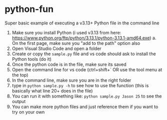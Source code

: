 # python-fun

Super basic example of executing a v3.13+ Python file in the command line

1. Make sure you install Python (i used v3.13 from here: https://www.python.org/ftp/python/3.13.1/python-3.13.1-amd64.exe)
    a. On the first page, make sure you "add to the path" option also
2. Open Visual Studio Code and open a folder 
3. Create or copy the `sample.py` file and vs code should ask to install the Python tools (do it)
4. Once the python code is in the file, make sure its saved
5. Open the command line for vs code (ctrl+shift+` OR use the tool menu at the top)
6. In the command line, make sure you are in the right folder
7. type in `python sample.py -h` to see how to use the function (this is basically what line 20+ does in the file)
8. You can run it with something like: `python sample.py Jason 25` to see the output
9. You can make more python files and just reference them if you want to try on your own